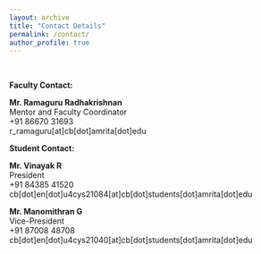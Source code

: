```yaml
---
layout: archive
title: "Contact Details"
permalink: /contact/
author_profile: true
---
```



<br/>

<b>Faculty Contact:</b>

<p>
<b>Mr. Ramaguru Radhakrishnan </b><br/>
Mentor and Faculty Coordinator <br/>
+91 86670 31693 <br/>
r_ramaguru[at]cb[dot]amrita[dot]edu</p>

<b>Student Contact: </b>

<p> <b>Mr. Vinayak R</b> <br/>
President <br/>
+91 84385 41520 <br/>
cb[dot]en[dot]u4cys21084[at]cb[dot]students[dot]amrita[dot]edu
<br/>
<p> <b>Mr. Manomithran G</b> <br/>
Vice-President <br/>
+91 87008 48708 <br/>
cb[dot]en[dot]u4cys21040[at]cb[dot]students[dot]amrita[dot]edu
<br/> <br/>



